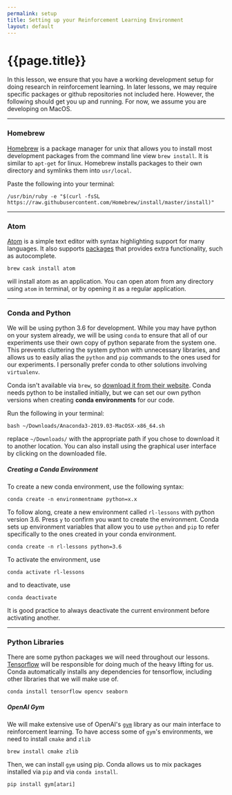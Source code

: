 ```yaml
---
permalink: setup
title: Setting up your Reinforcement Learning Environment
layout: default
---
```


# {{page.title}}

In this lesson, we ensure that you have a working development setup for doing research in reinforcement learning. In later lessons, we may require specific packages or github repositories not included here. However, the following should get you up and running. For now, we assume you are developing on MacOS.

***

### Homebrew

[Homebrew](https://brew.sh/) is a package manager for unix that allows you to install most development packages from the command line view `brew install`. It is similar to `apt-get` for linux. Homebrew installs packages to their own directory and symlinks them into `usr/local`.

Paste the following into your terminal:
```console
/usr/bin/ruby -e "$(curl -fsSL https://raw.githubusercontent.com/Homebrew/install/master/install)"
```

***

### Atom
[Atom](https://atom.io/) is a simple text editor with syntax highlighting support for many languages. It also supports [packages](https://atom.io/packages) that provides extra functionality, such as autocomplete.
```console
brew cask install atom
```
will install atom as an application. You can open atom from any directory using `atom` in terminal, or by opening it as a regular application.

***

### Conda and Python
We will be using python 3.6 for development. While you may have python on your system already, we will be using `conda` to ensure that all of our experiments use their own copy of python separate from the system one. This prevents cluttering the system python with unnecessary libraries, and allows us to easily alias the `python` and `pip` commands to the ones used for our experiments. I personally prefer conda to other solutions involving `virtualenv`.

Conda isn't available via `brew`, so [download it from their website](https://www.anaconda.com/distribution/#macos). Conda needs python to be installed initially, but we can set our own python versions when creating **conda environments** for our code.

Run the following in your terminal:

```console
bash ~/Downloads/Anaconda3-2019.03-MacOSX-x86_64.sh
```

replace `~/Downloads/` with the appropriate path if you chose to download it to another location. You can also install using the graphical user interface by clicking on the downloaded file.

##### Creating a Conda Environment

To create a new conda environment, use the following syntax:

```console
conda create -n environmentname python=x.x
```

To follow along, create a new environment called `rl-lessons` with python version 3.6. Press `y` to confirm you want to create the environment. Conda sets up environment variables that allow you to use `python` and `pip` to refer specifically to the ones created in your conda environment.

```console
conda create -n rl-lessons python=3.6
```

To activate the environment, use

```console
conda activate rl-lessons
```

and to deactivate, use

```console
conda deactivate
```

It is good practice to always deactivate the current environment before activating another.

***

### Python Libraries

There are some python packages we will need throughout our lessons. [Tensorflow](https://www.tensorflow.org/) will be responsible for doing much of the heavy lifting for us. Conda automatically installs any dependencies for tensorflow, including other libraries that we will make use of.

```console
conda install tensorflow opencv seaborn
```

##### OpenAI Gym

We will make extensive use of OpenAI's [`gym`](https://gym.openai.com/) library as our main interface to reinforcement learning. To have access some of `gym`'s environments, we need to install `cmake` and `zlib`

```console
brew install cmake zlib
```

Then, we can install `gym` using pip. Conda allows us to mix packages installed via `pip` and via `conda install`.

```console
pip install gym[atari]
```
